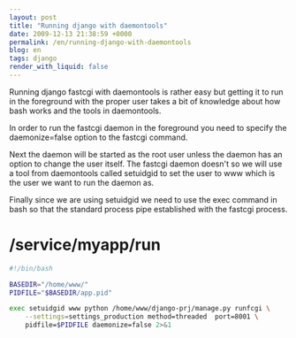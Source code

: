 ```yaml
---
layout: post
title: "Running django with daemontools"
date: 2009-12-13 21:38:59 +0000
permalink: /en/running-django-with-daemontools
blog: en
tags: django
render_with_liquid: false
---
```


<!-- textlint-disable rousseau -->

Running django fastcgi with daemontools is rather easy but getting it to
run in the foreground with the proper user takes a bit of knowledge
about how bash works and the tools in daemontools.

In order to run the fastcgi daemon in the foreground you need to specify
the daemonize=false option to the fastcgi command.

Next the daemon will be started as the root user unless the daemon has
an option to change the user itself. The fastcgi daemon doesn't so we
will use a tool from daemontools called setuidgid to set the user to www
which is the user we want to run the daemon as.

Finally since we are using setuidgid we need to use the exec command in
bash so that the standard process pipe established with the fastcgi
process.

# /service/myapp/run

```bash
#!/bin/bash

BASEDIR="/home/www/"
PIDFILE="$BASEDIR/app.pid"

exec setuidgid www python /home/www/django-prj/manage.py runfcgi \
    --settings=settings_production method=threaded  port=8001 \
    pidfile=$PIDFILE daemonize=false 2>&1
```

<!-- textlint-enable rousseau -->
